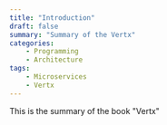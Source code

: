 ```yaml
---
title: "Introduction"
draft: false
summary: "Summary of the Vertx"
categories: 
    - Programming
    - Architecture
tags:
    - Microservices
    - Vertx
---
```

This is the summary of the book "Vertx"